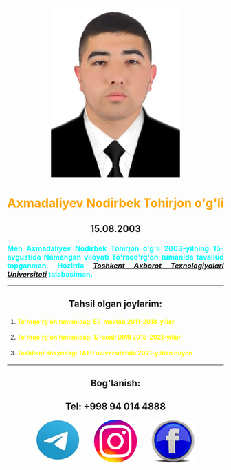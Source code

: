 <style> 
body
    {
    text-align:center;
    }
h1{
    color: orange;
}
h2{
    text-align: center;
}
h3{
    text-align: justify;
    color: cyan;
}
h4{
    text-align: left;
    color: yellow;
}
img{
    margin: 0 15px;
}
</style>
![Surat](picture.jpg)
# Axmadaliyev Nodirbek Tohirjon o'g'li
## 15.08.2003
### Men Axmadaliyev Nodirbek Tohirjon o'g'li 2003-yilning 15-avgustida Namangan viloyati To'raqo'rg'on tumanida tavallud topganman. Hozirda [***Toshkent Axborot Texnologiyalari Universiteti***](https://tuit.uz/) talabasiman.<hr>
## Tahsil olgan joylarim:
1. #### To'raqo'rg'on tumanidagi 52-maktab 2011-2018-yillar
2. #### To'raqo'rg'on tumanidagi 17-sonli DIMI 2018-2021-yillar
3. #### Toshkent shaxridagi TATU universitetida 2021-yildan buyon
<hr>

## Bog'lanish:
## Tel: +998 94 014 4888

[![telegram](logo/tg.jfif)](https://t.me/Nodirbek_Axmadaliyev)
[![Instagram](logo/insta.png)](https://www.bing.com/ck/a?!&&p=6437f5ac746b253aJmltdHM9MTcxMTkyOTYwMCZpZ3VpZD0wZTY2NWE5Mi03ZDFlLTY2ZjYtMTU2ZS00ZWE2N2M0OTY3ZWQmaW5zaWQ9NTE3Ng&ptn=3&ver=2&hsh=3&fclid=0e665a92-7d1e-66f6-156e-4ea67c4967ed&psq=instagram+nodirbek_axmadaliyev&u=a1aHR0cHM6Ly93d3cuaW5zdGFncmFtLmNvbS9ub2RpcmJla19heG1hZGFsaXlldi8&ntb=1)
[![facebook](logo/facebook.png)](https://www.facebook.com/people/Nodirbek-Axmadaliyev/pfbid0Sz72dLKtWjgCopqJi3ge5K1Ls3gu5twvKcfnacEUn2VD5RDoxFHiYwfKSEWbxwMBl/)

